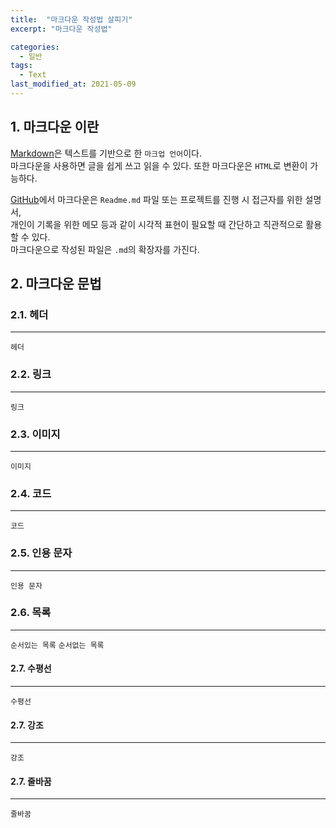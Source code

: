 ```yaml
---
title:  "마크다운 작성법 살피기"
excerpt: "마크다운 작성법"

categories:
  - 일반
tags:
  - Text
last_modified_at: 2021-05-09
---
```


## 1. 마크다운 이란
[Markdown](https://whatismarkdown.com)은 텍스트를 기반으로 한 `마크업 언어`이다.   
마크다운을 사용하면 글을 쉽게 쓰고 읽을 수 있다. 또한 마크다운은 `HTML`로 변환이 가능하다.   

[GitHub](https://github.com)에서 마크다운은 `Readme.md` 파일 또는 프로젝트를 진행 시 접근자를 위한 설명서,   
개인이 기록을 위한 메모 등과 같이 시각적 표현이 필요할 때 간단하고 직관적으로 활용 할 수 있다.   
마크다운으로 작성된 파일은 `.md`의 확장자를 가진다.

## 2. 마크다운 문법
### 2.1. 헤더
---
`헤더`
### 2.2. 링크
---
`링크`
### 2.3. 이미지
---
`이미지`
### 2.4. 코드
---
`코드`
### 2.5. 인용 문자
---
`인용 문자`
### 2.6. 목록
---
`순서있는 목록`
`순서없는 목록`

#### 2.7. 수평선
---
`수평선`
#### 2.7. 강조
---
`강조`
#### 2.7. 줄바꿈
---
`줄바꿈`